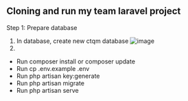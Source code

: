 ## Cloning and run my team laravel project
Step 1: Prepare database
1. In database, create new ctqm database 
![image](https://user-images.githubusercontent.com/88262318/167257796-3836dace-668c-45f4-bbed-45863ab57261.png)
2.  
- Run composer install or composer update
- Run cp .env.example .env
- Run php artisan key:generate
- Run php artisan migrate
- Run php artisan serve
